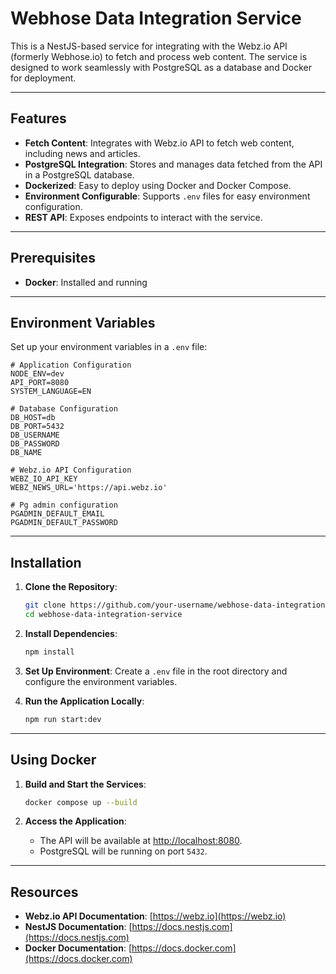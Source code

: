 # Webhose Data Integration Service

This is a NestJS-based service for integrating with the Webz.io API (formerly Webhose.io) to fetch and process web content. The service is designed to work seamlessly with PostgreSQL as a database and Docker for deployment.

---

## Features

- **Fetch Content**: Integrates with Webz.io API to fetch web content, including news and articles.
- **PostgreSQL Integration**: Stores and manages data fetched from the API in a PostgreSQL database.
- **Dockerized**: Easy to deploy using Docker and Docker Compose.
- **Environment Configurable**: Supports `.env` files for easy environment configuration.
- **REST API**: Exposes endpoints to interact with the service.

---

## Prerequisites

- **Docker**: Installed and running

---

## Environment Variables

Set up your environment variables in a `.env` file:

```plaintext
# Application Configuration
NODE_ENV=dev
API_PORT=8080
SYSTEM_LANGUAGE=EN

# Database Configuration
DB_HOST=db
DB_PORT=5432
DB_USERNAME
DB_PASSWORD
DB_NAME

# Webz.io API Configuration
WEBZ_IO_API_KEY
WEBZ_NEWS_URL='https://api.webz.io'

# Pg admin configuration
PGADMIN_DEFAULT_EMAIL
PGADMIN_DEFAULT_PASSWORD
```

---

## Installation

1. **Clone the Repository**:

   ```bash
   git clone https://github.com/your-username/webhose-data-integration-service.git
   cd webhose-data-integration-service
   ```

2. **Install Dependencies**:

   ```bash
   npm install
   ```

3. **Set Up Environment**:
   Create a `.env` file in the root directory and configure the environment variables.

4. **Run the Application Locally**:
   ```bash
   npm run start:dev
   ```

---

## Using Docker

1. **Build and Start the Services**:

   ```bash
   docker compose up --build
   ```

2. **Access the Application**:
   - The API will be available at [http://localhost:8080](http://localhost:8080).
   - PostgreSQL will be running on port `5432`.

---

## Resources

- **Webz.io API Documentation**: [https://webz.io](https://webz.io)
- **NestJS Documentation**: [https://docs.nestjs.com](https://docs.nestjs.com)
- **Docker Documentation**: [https://docs.docker.com](https://docs.docker.com)
